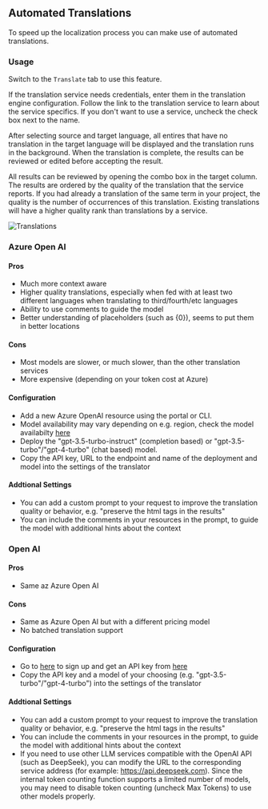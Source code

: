 ## Automated Translations
To speed up the localization process you can make use of automated translations.

### Usage
Switch to the `Translate` tab to use this feature.

If the translation service needs credentials, enter them in the translation engine configuration. Follow the link to the translation service to learn about the service specifics.
If you don't want to use a service, uncheck the check box next to the name.

After selecting source and target language, all entires that have no translation in the target language will be displayed and the translation runs in the background. When the translation is complete, the results can be reviewed or edited before accepting the result.

All results can be reviewed by opening the combo box in the target column. The results are ordered by the quality of the translation that the service reports. If you had already a translation of the same term in your project, the quality is the number of occurrences of this translation. Existing translations will have a higher quality rank than translations by a service.

![Translations](Automatic%20Translations_Translations.png)

### Azure Open AI

#### Pros
- Much more context aware
- Higher quality translations, especially when fed with at least two different languages when translating to third/fourth/etc languages
- Ability to use comments to guide the model
- Better understanding of placeholders (such as {0}), seems to put them in better locations

#### Cons
- Most models are slower, or much slower, than the other translation services
- More expensive (depending on your token cost at Azure)

#### Configuration
- Add a new Azure OpenAI resource using the portal or CLI.
- Model availability may vary depending on e.g. region, check the model availabilty [here](https://learn.microsoft.com/en-us/azure/ai-services/openai/concepts/models#gpt-4-and-gpt-4-turbo-preview-model-availability)
- Deploy the "gpt-3.5-turbo-instruct" (completion based) or "gpt-3.5-turbo"/"gpt-4-turbo" (chat based) model.
- Copy the API key, URL to the endpoint and name of the deployment and model into the settings of the translator

#### Addtional Settings
- You can add a custom prompt to your request to improve the translation quality or behavior, e.g. "preserve the html tags in the results"
- You can include the comments in your resources in the prompt, to guide the model with additional hints about the context

### Open AI

#### Pros
- Same az Azure Open AI

#### Cons
- Same as Azure Open AI but with a different pricing model
- No batched translation support

#### Configuration
- Go to [here](https://platform.openai.com/signup) to sign up and get an API key from [here](https://platform.openai.com/api-keys)
- Copy the API key and a model of your choosing (e.g. "gpt-3.5-turbo"/"gpt-4-turbo") into the settings of the translator

#### Addtional Settings
- You can add a custom prompt to your request to improve the translation quality or behavior, e.g. "preserve the html tags in the results"
- You can include the comments in your resources in the prompt, to guide the model with additional hints about the context
- If you need to use other LLM services compatible with the OpenAI API (such as DeepSeek), you can modify the URL to the corresponding service address (for example: https://api.deepseek.com). Since the internal token counting function supports a limited number of models, you may need to disable token counting (uncheck Max Tokens) to use other models properly.